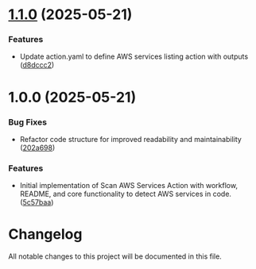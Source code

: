 # [1.1.0](https://github.com/subhamay-bhattacharyya-gha/scan-aws-services-action/compare/v1.0.0...v1.1.0) (2025-05-21)


### Features

* Update action.yaml to define AWS services listing action with outputs ([d8dccc2](https://github.com/subhamay-bhattacharyya-gha/scan-aws-services-action/commit/d8dccc2f0bf975cd516bb47a06ef4305888c7b22))

# 1.0.0 (2025-05-21)


### Bug Fixes

* Refactor code structure for improved readability and maintainability ([202a698](https://github.com/subhamay-bhattacharyya-gha/scan-aws-services-action/commit/202a6987b9613fc1a89967f50503959974d504d4))


### Features

* Initial implementation of Scan AWS Services Action with workflow, README, and core functionality to detect AWS services in code. ([5c57baa](https://github.com/subhamay-bhattacharyya-gha/scan-aws-services-action/commit/5c57baa303d42100f8897b0978e9bbb87050300a))

# Changelog

All notable changes to this project will be documented in this file.
